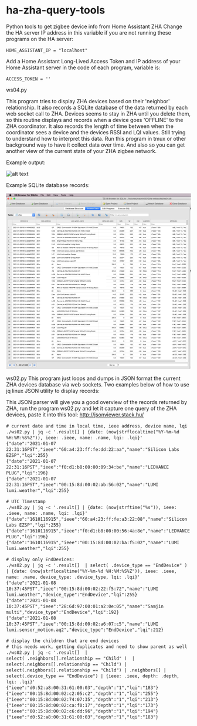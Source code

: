 # ha-zha-query-tools
Python tools to get zigbee device info from Home Assistant ZHA
Change the HA server IP address in this variable if you are not running these programs on the HA server:
```
HOME_ASSISTANT_IP = "localhost"
```
Add a Home Assistant Long-Lived Access Token and IP address of your Home Assistant server in the code of each program, variable is:
```
ACCESS_TOKEN = ''
```

ws04.py

This program tries to display ZHA devices based on their 'neighbor' relationship. It also records a SQLite database of the data returned by each web socket call to ZHA. Devices seems to stay in ZHA until you delete them, so this routine displays and records when a device goes 'OFFLINE' to the ZHA coordinator. It also records the length of time between when the coordinator sees a device and the devices RSSI and LQI values. Still trying to understand how to interpret this data.
Run this program in tmux or other background way to have it collect data over time. And also so you can get another view of the current state of your ZHA zigbee network.

Example output:

![alt text](https://github.com/deepcoder/ha-zha-query-tools/blob/main/ws04-display.png?raw=true)

Example SQLite database records:

![alt text](https://github.com/deepcoder/ha-zha-query-tools/blob/main/ws04-sqlite-db.png?raw=true)

ws02.py
This program just loops and dumps in JSON format the current ZHA devices database via web sockets. Two examples below of how to use jq linux JSON utility to display records:

This JSON parser will give you a good overview of the records returned by ZHA, run the program ws02.py and let it capture one query of the ZHA devices, paste it into this tool:
http://jsonviewer.stack.hu/

```
# current date and time in local time, ieee address, device name, lqi
./ws02.py | jq -c '.result[] | {date: (now|strflocaltime("%Y-%m-%d %H:%M:%S%Z")), ieee: .ieee, name: .name, lqi: .lqi}'
{"date":"2021-01-07 22:31:16PST","ieee":"60:a4:23:ff:fe:dd:22:aa","name":"Silicon Labs EZSP","lqi":255}
{"date":"2021-01-07 22:31:16PST","ieee":"f0:d1:b8:00:00:09:34:be","name":"LEDVANCE PLUG","lqi":196}
{"date":"2021-01-07 22:31:16PST","ieee":"00:15:8d:00:02:ab:56:02","name":"LUMI lumi.weather","lqi":255}
```


```
# UTC Timestamp
./ws02.py | jq -c '.result[] | {date: (now|strftime("%s")), ieee: .ieee, name: .name, lqi: .lqi}'
{"date":"1610116915","ieee":"60:a4:23:ff:fe:a3:22:08","name":"Silicon Labs EZSP","lqi":255}
{"date":"1610116915","ieee":"f0:d1:b8:00:00:56:4a:8e","name":"LEDVANCE PLUG","lqi":196}
{"date":"1610116915","ieee":"00:15:8d:00:02:ba:f5:02","name":"LUMI lumi.weather","lqi":255}
```

```
# display only EndDevices:
./ws02.py | jq -c '.result[]  | select( .device_type == "EndDevice" )  | {date: (now|strflocaltime("%Y-%m-%d %H:%M:%S%Z")), ieee: .ieee, name: .name, device_type: .device_type, lqi: .lqi}'
{"date":"2021-01-08 10:37:45PST","ieee":"00:15:8d:00:02:22:f5:72","name":"LUMI lumi.weather","device_type":"EndDevice","lqi":255}
{"date":"2021-01-08 10:37:45PST","ieee":"28:6d:97:00:01:a2:0e:05","name":"Samjin multi","device_type":"EndDevice","lqi":192}
{"date":"2021-01-08 10:37:45PST","ieee":"00:15:8d:00:02:a6:07:c5","name":"LUMI lumi.sensor_motion.aq2","device_type":"EndDevice","lqi":212}
```

```
# display the children that are end devices
# this needs work, getting duplicates and need to show parent as well
./ws02.py | jq -c '.result[]  |
select( .neighbors[].relationship == "Child" )  |
select(.neighbors[].relationship == "Child") |
select(.neighbors[].relationship == "Child") | .neighbors[] | select(.device_type == "EndDevice") | {ieee: .ieee, depth: .depth, lqi: .lqi}'
{"ieee":"d0:52:a8:00:31:61:00:03","depth":"1","lqi":"183"}
{"ieee":"00:15:8d:00:02:c2:05:c2","depth":"1","lqi":"255"}
{"ieee":"00:15:8d:00:02:74:07:35","depth":"1","lqi":"213"}
{"ieee":"00:15:8d:00:02:ca:f0:17","depth":"1","lqi":"173"}
{"ieee":"00:15:8d:00:02:c6:dd:96","depth":"1","lqi":"194"}
{"ieee":"d0:52:a8:00:31:61:00:03","depth":"1","lqi":"183"}

```



